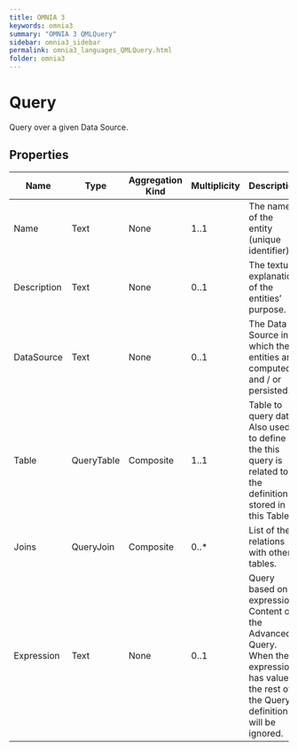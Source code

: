 ```yaml
---
title: OMNIA 3
keywords: omnia3
summary: "OMNIA 3 QMLQuery"
sidebar: omnia3_sidebar
permalink: omnia3_languages_QMLQuery.html
folder: omnia3
---
```


# Query
Query over a given Data Source.
## Properties

| Name | Type | Aggregation Kind | Multiplicity | Description |
| --------- | --------- | --------- | --------- | --------- |
| Name | Text | None | 1..1 | The name of the entity (unique identifier). |
| Description | Text | None | 0..1 | The textual explanation of the entities’ purpose. |
| DataSource | Text | None | 0..1 | The Data Source in which the entities are computed and / or persisted. |
| Table | QueryTable | Composite | 1..1 | Table to query data. Also used to define the this query is related to the definition stored in this Table. |
| Joins | QueryJoin | Composite | 0..* | List of the relations with other tables. |
| Expression | Text | None | 0..1 | Query based on expression. Content of the Advanced Query. When the expression has value, the rest of the Query definition will be ignored. |


